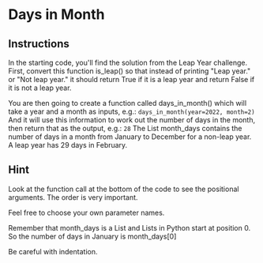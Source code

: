 # Days in Month
## Instructions
In the starting code, you'll find the solution from the Leap Year challenge. First, convert this function is_leap() so that instead of printing "Leap year." or "Not leap year." it should return True if it is a leap year and return False if it is not a leap year.

You are then going to create a function called days_in_month() which will take a year and a month as inputs, e.g.:
``days_in_month(year=2022, month=2)``
And it will use this information to work out the number of days in the month, then return that as the output, e.g.:
``28``
The List month_days contains the number of days in a month from January to December for a non-leap year. A leap year has 29 days in February.

## Hint
Look at the function call at the bottom of the code to see the positional arguments. The order is very important.

Feel free to choose your own parameter names.

Remember that month_days is a List and Lists in Python start at position 0. So the number of days in January is month_days[0]

Be careful with indentation.